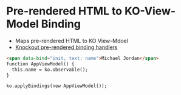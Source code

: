 # Pre-rendered HTML to KO-View-Model Binding

* Maps pre-rendered HTML to KO View-Mdoel
* [Knockout pre-rendered binding handlers](https://github.com/ErikSchierboom/knockout-pre-rendered)

```html
<span data-bind="init, text: name">Michael Jordan</span>
function AppViewModel() {
  this.name = ko.observable();
}

ko.applyBindings(new AppViewModel());
```